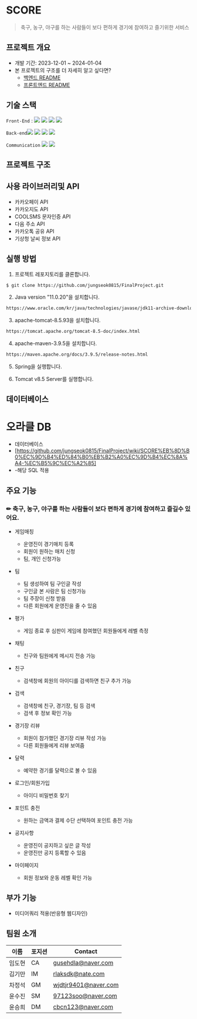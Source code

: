 # SCORE
> 축구, 농구, 야구를 하는 사람들이 보다 편하게 경기에 참여하고 즐기위한 서비스

## 프로젝트 개요
- 개발 기간: 2023-12-01 ~ 2024-01-04
- 본 프로젝트의 구조를 더 자세히 알고 싶다면?
  - [백엔드 README](./backend.md)
  - [프론트엔드 README](./FRONT.md)

## 기술 스택
`Front-End` :  <img src="https://img.shields.io/badge/javascript-3178C6?style=flat-square&logo=javascript&logoColor=#F7DF1E"/>
<img src="https://img.shields.io/badge/css3-3178C6?style=flat-square&logo=css3&logoColor=#1572B6"/>
<img src="https://img.shields.io/badge/html5-3178C6?style=flat-square&logo=html5&logoColor=#E34F26"/>
<img src="https://img.shields.io/badge/jquery-FF4154?style=flat-square&logo=jquery&logoColor=##0769AD"/>

`Back-end`<img src="https://img.shields.io/badge/spring-E0234E?style=flat-square&logo=spring&logoColor=#6DB33F">
<img src="https://img.shields.io/badge/springsecurity-3178C6?style=flat-square&logo=springsecurity&logoColor=#6DB33F"/>
<img src="https://img.shields.io/badge/oracle-4479A1?style=flat-square&logo=oracle&logoColor=#F80000">
<img src="https://img.shields.io/badge/apachetomcat-FF4154?style=flat-square&logo=apachetomcat&logoColor=#F8DC75">

`Communication`
<img src="https://img.shields.io/badge/notion-000000?style=flat-square&logo=notion&logoColor=white">
<img src="https://img.shields.io/badge/github-181717?style=flat-square&logo=github&logoColor=white">

## 프로젝트 구조

## 사용 라이브러리및 API
- 카카오페이 API
- 카카오지도 API
- COOLSMS 문자인증 API
- 다음 주소 API
- 카카오톡 공유 API
- 기상청 날씨 정보 API

## 실행 방법

1. 프로젝트 레포지토리를 클론합니다.

```sh
$ git clone https://github.com/jungseok0815/FinalProject.git
```

2. Java version "11.0.20"을 설치합니다.
```sh
https://www.oracle.com/kr/java/technologies/javase/jdk11-archive-downloads.html
```
3. apache-tomcat-8.5.93을 설치합니다.
```sh
https://tomcat.apache.org/tomcat-8.5-doc/index.html
```
4. apache-maven-3.9.5을 설치합니다.
```sh
https://maven.apache.org/docs/3.9.5/release-notes.html
```
5. Spring을 실행합니다.

6. Tomcat v8.5 Server를 실행합니다.

## 데이터베이스
# 오라클 DB
 - 데이터베이스
 - [https://github.com/jungseok0815/FinalProject/wiki/SCORE%EB%8D%B0%EC%9D%B4%ED%84%B0%EB%B2%A0%EC%9D%B4%EC%8A%A4-%EC%B5%9C%EC%A2%85]
 - -해당 SQL 적용
## 주요 기능


### ✏ 축구, 농구, 야구를 하는 사람들이 보다 편하게 경기에 참여하고 즐길수 있어요. 

+ 게임매칭
  + 운영진이 경기매치 등록
  + 회원이 원하는 매치 신청
  + 팀, 개인 신청가능

+ 팀
  + 팀 생성하여 팀 구인글 작성
  + 구인글 본 사람은 팀 신청가능 
  + 팀 주장이 신청 받음
  + 다른 회원에게 운영진을 줄 수 있음

+ 평가
  + 게임 종료 후 심판이 게임에 참여했던 회원들에게 레벨 측정

+ 채팅
  + 친구와 팀원에게 메시지 전송 가능

+ 친구
  + 검색창에 회원의 아이디를 검색하면 친구 추가 가능
 
+ 검색
  + 검색창에 친구, 경기장, 팀 등 검색
  + 검색 후 정보 확인 가능
 
+ 경기장 리뷰
  + 회원이 참가했던 경기장 리뷰 작성 가능
  + 다른 회원들에게 리뷰 보여줌
 
+ 달력
  + 예약한 경기를 달력으로 볼 수 있음
 
+ 로그인/회원가입
  + 아이디 비밀번호 찾기
 
+ 포인트 충전
  + 원하는 금액과 결제 수단 선택하여 포인트 충전 가능
     
+ 공지사항
  + 운영진이 공지하고 싶은 글 작성
  + 운영진만 공지 등록할 수 있음
 
+ 마이페이지
  + 회원 정보와 운동 레벨 확인 가능

## 부가 기능
* 미디어쿼리 적용(반응형 웹디자인)

## 팀원 소개

| 이름 | 포지션 | Contact |
| --- | --- | --- |
| 임도현 | CA | gusehdla@naver.com |
| 김기만 | IM | rlaksdk@nate.com |
| 차정석 | GM | wjdtjr9401@naver.com |
| 윤수진 | SM | 97123soo@naver.com |
| 윤승희 | DM | cbcn123@naver.com |
